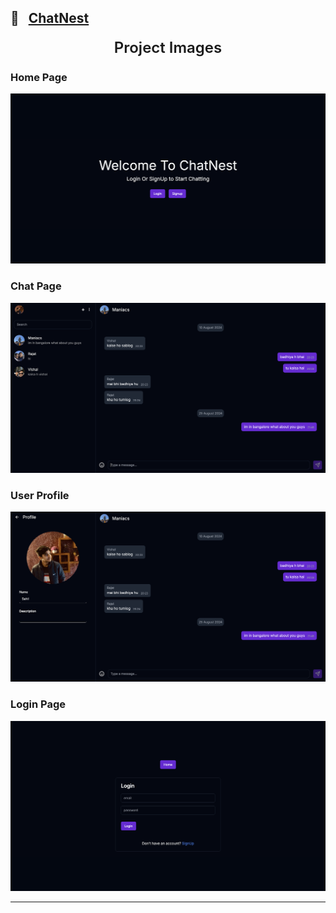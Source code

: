 ## 🔗 &nbsp; [ChatNest](https://chatnest-client.vercel.app/)

<div style="text-align:center;font-size:24px;font-weight:600;padding-top:2px">Project Images</div>

### Home Page

![Home Page Logged Out State](/public/1.png)

### Chat Page

![Chat Page](/public/2.png)

### User Profile

![User Profile](/public/3.png)

### Login Page

![Login Page](/public/4.png)

<hr>
